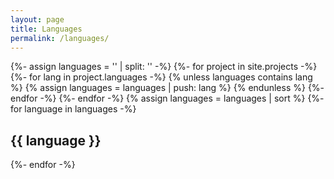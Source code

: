 ```yaml
---
layout: page
title: Languages
permalink: /languages/
---
```


<div>
   {%- assign languages = '' | split: '' -%}
   {%- for project in site.projects -%}
      {%- for lang in project.languages -%}
         {% unless languages contains lang %}
            {% assign languages = languages | push: lang %}
         {% endunless %}
      {%- endfor -%}
   {%- endfor -%}
   {% assign languages = languages | sort %}
   {%- for language in languages -%}
   <div id="#{{ language | slugize }}">
   <h2>{{ language }}</h2>
   </div>
   {%- endfor -%}
</div>
